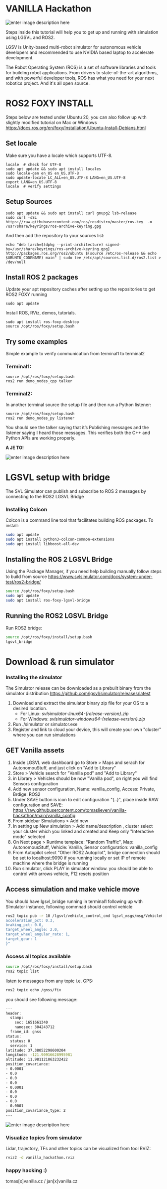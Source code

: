 
# VANILLA Hackathon
![enter image description here](https://imgs.xkcd.com/comics/pointers.png)

Steps inside this tutorial will help you to get up and running with simulation using LGSVL and ROS2. 

LGSV is Unity-based multi-robot simulator for autonomous vehicle developers and recommended to use NVIDIA based laptop to accelerate development. 

The Robot Operating System (ROS) is a set of software libraries and tools for building robot applications. From drivers to state-of-the-art algorithms, and with powerful developer tools, ROS has what you need for your next robotics project. And it's all open source.

# ROS2 FOXY INSTALL
Steps below are tested under Ubuntu 20, you can also follow up with slightly modified tutorial on Mac or Windows
https://docs.ros.org/en/foxy/Installation/Ubuntu-Install-Debians.html

## Set locale
Make sure you have a locale which supports UTF-8.

    locale  # check for UTF-8
    sudo apt update && sudo apt install locales
    sudo locale-gen en_US en_US.UTF-8
    sudo update-locale LC_ALL=en_US.UTF-8 LANG=en_US.UTF-8
    export LANG=en_US.UTF-8
    locale  # verify settings

## Setup Sources

    sudo apt update && sudo apt install curl gnupg2 lsb-release
    sudo curl -sSL https://raw.githubusercontent.com/ros/rosdistro/master/ros.key  -o /usr/share/keyrings/ros-archive-keyring.gpg

And then add the repository to your sources list:

    echo "deb [arch=$(dpkg --print-architecture) signed-by=/usr/share/keyrings/ros-archive-keyring.gpg] http://packages.ros.org/ros2/ubuntu $(source /etc/os-release && echo $UBUNTU_CODENAME) main" | sudo tee /etc/apt/sources.list.d/ros2.list > /dev/null

## Install ROS 2 packages
Update your apt repository caches after setting up the repositories to get ROS2 FOXY running

    sudo apt update

Install ROS, RViz, demos, tutorials.

    sudo apt install ros-foxy-desktop
    source /opt/ros/foxy/setup.bash

## Try some examples
Simple example to verify communication from terminal1 to terminal2

### Terminal1:

    source /opt/ros/foxy/setup.bash
    ros2 run demo_nodes_cpp talker

### Terminal2:
In another terminal source the setup file and then run a Python listener:

    source /opt/ros/foxy/setup.bash
    ros2 run demo_nodes_py listener

You should see the talker saying that it’s Publishing messages and the listener saying I heard those messages. This verifies both the C++ and Python APIs are working properly. 

**A JE TO!**

![enter image description here](https://raw.githubusercontent.com/tomaslieven/vanilla-hackathon/main/imgs/s1.png)



# LGSVL setup with bridge
The SVL Simulator can publish and subscribe to ROS 2 messages by connecting to the ROS2 LGSVL Bridge 

### Installing Colcon 

Colcon is a command line tool that facilitates building ROS packages. To install:

```bash
sudo apt update
sudo apt install python3-colcon-common-extensions
sudo apt install libboost-all-dev
```

## Installing the ROS 2 LGSVL Bridge  
 Using the Package Manager, if you need help building manually follow steps to build from source
 https://www.svlsimulator.com/docs/system-under-test/ros2-bridge/
 
```bash
source /opt/ros/foxy/setup.bash
sudo apt update
sudo apt install ros-foxy-lgsvl-bridge
```

## Running the ROS2 LGSVL Bridge 

Run ROS2 bridge:

```bash
source /opt/ros/foxy/install/setup.bash
lgsvl_bridge
```

# Download & run simulator
### Installing the simulator 

The Simulator release can be downloaded as a prebuilt binary from the  simulator distribution https://github.com/lgsvl/simulator/releases/latest

1.  Download and extract the simulator binary zip file for your OS to a desired location.
    -   For Linux:  _svlsimulator-linux64-{release-version}.zip_
    -   For Windows:  _svlsimulator-windows64-{release-version}.zip_
2. Run ./simulator or simulator.exe
3. Register and link to cloud your device, this will create your own "cluster" where you can run simulations

## GET Vanilla assets 
1.  Inside LGSVL web dashboard go to Store > Maps and serach for AutonomouStuff, and just click on "Add to Library"
2.  Store > Vehicle search for "Vanilla pod" and "Add to Library"
3.  in Library > Vehicles should be now "Vanilla pod", on right you will find Sensors configuration
4.  Add new sensor configuration, Name: vanilla_config, Access: Private, Brdige: ROS2
5.  Under SAVE button is icon to edit configuration "{..}", place inside RAW configuration and SAVE: https://raw.githubusercontent.com/tomaslieven/vanilla-hackathon/main/vanilla_config
6.  From sidebar Simulations > Add new
7.  In setting up New simulation > Add name/description , cluster select your cluster which you linked and created and Keep only "Interactive mode" selected
8.  On Next page > Runtime templace: "Random Traffic", Map: AutonomousStuff, Vehicle: Vanilla, Sensor configuration: vanilla_config
9.  From Autopilot select "Other ROS2 Autopilot", bridge connection should be set to localhost:9090 if you running locally or set IP of remote machine where the bridge is running
10.  Run simulator, click PLAY in simulator window. you should be able to control with arrows vehicle, F12 resets position 

## Access simulation and make vehicle move
You should have lgsvl_bridge running in terminal1 following up with SImulator instance, following commnad should control vehicle

```bash
ros2 topic pub -r 10 /lgsvl/vehicle_control_cmd lgsvl_msgs/msg/VehicleControlData "{
acceleration_pct: 0.3,
braking_pct: 0.0,
target_wheel_angle: 2.0,
target_wheel_angular_rate: 1,
target_gear: 1
}"
```


### Access all topics available
```bash
source /opt/ros/foxy/install/setup.bash
ros2 topic list 
```


listen to messages from any topic i.e. GPS:
```bash
ros2 topic echo /gnss/fix
```
you should see following message:
```bash
---
header:
  stamp:
    sec: 1651661340
    nanosec: 304243712
  frame_id: gnss
status:
  status: 0
  service: 1
latitude: 37.38052298600204
longitude: -121.90916628995981
altitude: 11.981121063232422
position_covariance:
- 0.0001
- 0.0
- 0.0
- 0.0
- 0.0001
- 0.0
- 0.0
- 0.0
- 0.0001
position_covariance_type: 2
---
```

![enter image description here](https://raw.githubusercontent.com/tomaslieven/vanilla-hackathon/main/imgs/s2.png)

### Visualize topics from simulator
Lidar, trajectory, TFs and other topics can be visualized from tool RVIZ:
```bash
rviz2 -d vanilla_hackathon.rviz 
```

### happy hacking :) 
tomas[x]vanilla.cz / jan[x]vanilla.cz
